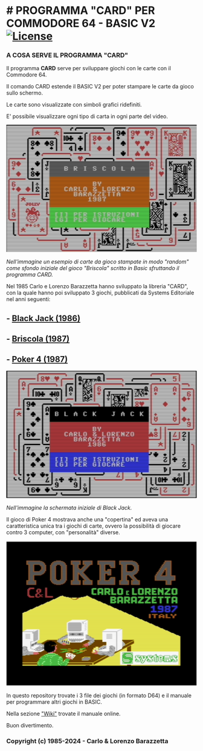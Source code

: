 # # PROGRAMMA "CARD" PER COMMODORE 64 - BASIC V2 [![License](https://img.shields.io/badge/License-Apache%202.0-yellowgreen.svg)](https://opensource.org/licenses/Apache-2.0)

### A COSA SERVE IL PROGRAMMA "CARD"
Il programma **CARD** serve per sviluppare giochi con le carte con il Commodore 64.

Il comando CARD estende il BASIC V2 per poter stampare le carte da gioco sullo schermo.

Le carte sono visualizzate con simboli grafici ridefiniti.

E' possibile visualizzare ogni tipo di carta in ogni parte del video.

![./Briscola](./Briscola.png)

_Nell'immagine un esempio di carte da gioco stampate in modo "random" come sfondo iniziale del gioco "Briscola" scritto in Basic sfruttando il programma CARD._

Nel 1985 Carlo e Lorenzo Barazzetta hanno sviluppato la libreria "CARD", con la quale hanno poi sviluppato 3 giochi, pubblicati da Systems Editoriale nel anni seguenti:

## - [Black Jack (1986)](BlackJack.D64)

## - [Briscola (1987)](./Briscola.D64)

## - [Poker 4 (1987)](./Poker4.D64)

![./Black_Jack](./Black_Jack.png)

_Nell'immagine la schermata iniziale di Black Jack._

Il gioco di Poker 4 mostrava anche una "copertina" ed aveva una caratteristica unica tra i giochi di carte, ovvero la possibilità di giocare contro 3 computer, con "personalità" diverse.

![./Poker4_image](./Poker4_image.png)

In questo repository trovate i 3 file dei giochi (in formato D64) e il manuale per programmare altri giochi in BASIC.

Nella sezione ["Wiki"](https://github.com/carloBarazzetta/CARD_Games_C64/wiki) trovate il manuale online.

Buon divertimento.

### Copyright (c) 1985-2024 - Carlo & Lorenzo Barazzetta

